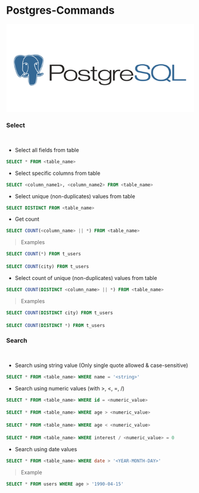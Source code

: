 # Postgres-Commands

![PostgreSQL](pg2.png "PostgreSQL")

### Select

<br />

* Select all fields from table
```sql
SELECT * FROM <table_name>
```

* Select specific columns from table
```sql
SELECT <column_name1>, <column_name2> FROM <table_name>
```

* Select unique (non-duplicates) values from table
```sql
SELECT DISTINCT FROM <table_name>
```

* Get count
```sql
SELECT COUNT(<column_name> || *) FROM <table_name>
```
> Examples
```sql
SELECT COUNT(*) FROM t_users

SELECT COUNT(city) FROM t_users
```

* Select count of unique (non-duplicates) values from table
```sql
SELECT COUNT(DISTINCT <column_name> || *) FROM <table_name>
```

> Examples
```sql
SELECT COUNT(DISTINCT city) FROM t_users

SELECT COUNT(DISTINCT *) FROM t_users
```


### Search

<br />

* Search using string value (Only single quote allowed & case-sensitive)
```sql
SELECT * FROM <table_name> WHERE name = '<string>'
``` 

* Search using numeric values (with >, <, =, /)
```sql
SELECT * FROM <table_name> WHERE id = <numeric_value>

SELECT * FROM <table_name> WHERE age > <numeric_value>

SELECT * FROM <table_name> WHERE age < <numeric_value>

SELECT * FROM <table_name> WHERE interest / <numeric_value> = 0
```

* Search using date values
```sql
SELECT * FROM <table_name> WHERE date > '<YEAR-MONTH-DAY>'
```

> Example
```sql
SELECT * FROM users WHERE age > '1990-04-15'
```